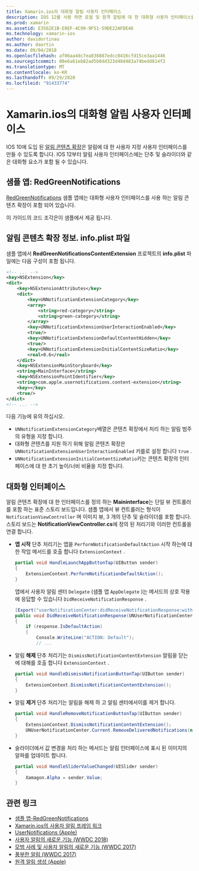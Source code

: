 ```yaml
---
title: Xamarin.ios의 대화형 알림 사용자 인터페이스
description: IOS 12를 사용 하면 로컬 및 원격 알림에 대 한 대화형 사용자 인터페이스를 만들 수 있습니다. 이 가이드에서는 Xamarin.ios에서 이러한 기능을 사용 하는 방법을 설명 합니다.
ms.prod: xamarin
ms.assetid: E3562E1B-E0EF-4C99-9F51-59DE22AFDE46
ms.technology: xamarin-ios
author: davidortinau
ms.author: daortin
ms.date: 09/04/2018
ms.openlocfilehash: af06aa4dc7ea836887edcc0416cfd15ce3aa1446
ms.sourcegitcommit: 00e6a61eb82ad5b0dd323d48d483a74bedd814f2
ms.translationtype: MT
ms.contentlocale: ko-KR
ms.lasthandoff: 09/29/2020
ms.locfileid: "91433774"
---
```

# <a name="interactive-notification-user-interfaces-in-xamarinios"></a>Xamarin.ios의 대화형 알림 사용자 인터페이스

IOS 10에 도입 된 [알림 콘텐츠 확장](~/ios/platform/user-notifications/advanced-user-notifications.md)은 알림에 대 한 사용자 지정 사용자 인터페이스를 만들 수 있도록 합니다. IOS 12부터 알림 사용자 인터페이스에는 단추 및 슬라이더와 같은 대화형 요소가 포함 될 수 있습니다.

## <a name="sample-app-redgreennotifications"></a>샘플 앱: RedGreenNotifications

[RedGreenNotifications](/samples/xamarin/ios-samples/ios12-redgreennotifications) 샘플 앱에는 대화형 사용자 인터페이스를 사용 하는 알림 콘텐츠 확장이 포함 되어 있습니다.

이 가이드의 코드 조각은이 샘플에서 제공 됩니다.

## <a name="notification-content-extension-infoplist-file"></a>알림 콘텐츠 확장 정보. info.plist 파일

샘플 앱에서 **RedGreenNotificationsContentExtension** 프로젝트의 **info.plist** 파일에는 다음 구성이 포함 됩니다.

```xml
<!-- ... -->
<key>NSExtension</key>
<dict>
    <key>NSExtensionAttributes</key>
    <dict>
        <key>UNNotificationExtensionCategory</key>
        <array>
            <string>red-category</string>
            <string>green-category</string>
        </array>
        <key>UNNotificationExtensionUserInteractionEnabled</key>
        <true/>
        <key>UNNotificationExtensionDefaultContentHidden</key>
        <true/>
        <key>UNNotificationExtensionInitialContentSizeRatio</key>
        <real>0.6</real>
    </dict>
    <key>NSExtensionMainStoryboard</key>
    <string>MainInterface</string>
    <key>NSExtensionPointIdentifier</key>
    <string>com.apple.usernotifications.content-extension</string>
    <key></key>
    <true/>
</dict>
<!-- ... -->
```

다음 기능에 유의 하십시오.

- `UNNotificationExtensionCategory`배열은 콘텐츠 확장에서 처리 하는 알림 범주의 유형을 지정 합니다.
- 대화형 콘텐츠를 지원 하기 위해 알림 콘텐츠 확장은 `UNNotificationExtensionUserInteractionEnabled` 키를로 설정 합니다 `true` .
- `UNNotificationExtensionInitialContentSizeRatio`키는 콘텐츠 확장의 인터페이스에 대 한 초기 높이/너비 비율을 지정 합니다.

## <a name="interactive-interface"></a>대화형 인터페이스

알림 콘텐츠 확장에 대 한 인터페이스를 정의 하는 **Maininterface**는 단일 뷰 컨트롤러를 포함 하는 표준 스토리 보드입니다. 샘플 앱에서 뷰 컨트롤러는 형식이 `NotificationViewController` 며 이미지 뷰, 3 개의 단추 및 슬라이더를 포함 합니다. 스토리 보드는 **NotificationViewController.cs**에 정의 된 처리기와 이러한 컨트롤을 연결 합니다.

- **앱 시작** 단추 처리기는 앱을 `PerformNotificationDefaultAction` 시작 하는에 대 한 작업 메서드를 호출 합니다 `ExtensionContext` .

    ```csharp
    partial void HandleLaunchAppButtonTap(UIButton sender)
    {
        ExtensionContext.PerformNotificationDefaultAction();
    }
    ```

    앱에서 사용자 알림 센터 `Delegate` (샘플 앱 `AppDelegate` )는 메서드의 상호 작용에 응답할 수 있습니다   `DidReceiveNotificationResponse` .

    ```csharp
    [Export("userNotificationCenter:didReceiveNotificationResponse:withCompletionHandler:")]
    public void DidReceiveNotificationResponse(UNUserNotificationCenter center, UNNotificationResponse response, System.Action completionHandler)
    {
        if (response.IsDefaultAction)
        {
            Console.WriteLine("ACTION: Default");
            // ...
    ```

- 알림 **해제** 단추 처리기는 `DismissNotificationContentExtension` 알림을 닫는에 대해를 호출 합니다 `ExtensionContext` .

    ```csharp
    partial void HandleDismissNotificationButtonTap(UIButton sender)
    {
        ExtensionContext.DismissNotificationContentExtension();
    }
    ```

- 알림 **제거** 단추 처리기는 알림을 해제 하 고 알림 센터에서이를 제거 합니다.

    ```csharp
    partial void HandleRemoveNotificationButtonTap(UIButton sender)
    {
        ExtensionContext.DismissNotificationContentExtension();
        UNUserNotificationCenter.Current.RemoveDeliveredNotifications(new string[] { notification.Request.Identifier });
    }
    ```

- 슬라이더에서 값 변경을 처리 하는 메서드는 알림 인터페이스에 표시 된 이미지의 알파를 업데이트 합니다.

    ```csharp
    partial void HandleSliderValueChanged(UISlider sender)
    {
        Xamagon.Alpha = sender.Value;
    }
    ```

## <a name="related-links"></a>관련 링크

- [샘플 앱-RedGreenNotifications](/samples/xamarin/ios-samples/ios12-redgreennotifications)
- [Xamarin.ios의 사용자 알림 프레임 워크](~/ios/platform/user-notifications/index.md)
- [UserNotifications (Apple)](https://developer.apple.com/documentation/usernotifications?language=objc)
- [사용자 알림의 새로운 기능 (WWDC 2018)](https://developer.apple.com/videos/play/wwdc2018/710/)
- [모범 사례 및 사용자 알림의 새로운 기능 (WWDC 2017)](https://developer.apple.com/videos/play/wwdc2017/708/)
- [풍부한 알림 (WWDC 2017)](https://developer.apple.com/videos/play/wwdc2017/817/)
- [원격 알림 생성 (Apple)](https://developer.apple.com/documentation/usernotifications/setting_up_a_remote_notification_server/generating_a_remote_notification)